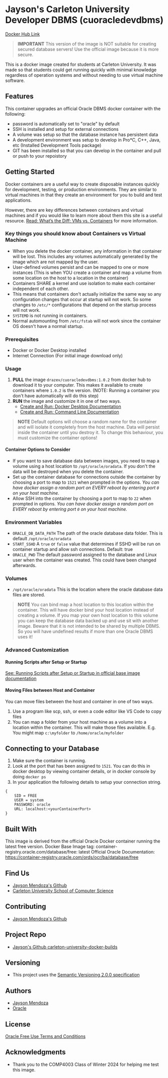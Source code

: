 # Jayson's Carleton University Developer DBMS (cuoracledevdbms)
[Docker Hub Link](https://hub.docker.com/repository/docker/drazev/cuoracledevdbms/)
> **IMPORTANT**
> This version of the image is NOT suitable for creating secured database servers! Use the official image because it is more secure.

This is a docker image created for students at Carleton University. It was made so that students could get running quickly with minimal knowledge regardless of operation systems and without needing to use virtual machine software.

## Features
This container upgrades an official Oracle DBMS docker container with the following:
- password is automatically set to "oracle" by default
- SSH is installed and setup for external connections
- A volume was setup so that the database instance has persistent data
- A development environment was setup to develop in Pro*C, C++, Java, etc (Installed Development Tools package)
- GIT has been installed so that you can develop in the container and pull or push to your repoistory

## Getting Started
Docker containers are a useful way to create disposable instances quickly for development, testing, or production environments. They are similar to virtual machines in that they create an environment for you to build and test applications.  

However, there are key differences between containers and virtual machines and if you would like to learn more about them this site is a useful resource. [Read: What’s the Diff: VMs vs. Containers](https://www.backblaze.com/blog/vm-vs-containers/) for more information.

### Key things you should know about Containers vs Virtual Machine
- When you delete the docker container, any information in that container will be lost. This includes any volumes automatically generated by the image which are not mapped by the user.
- User-defined volumes  persist and can be mapped to one or more instances (This is when YOU create a container and map a volume from some location on the host to a location in the container)
- Containers SHARE a kernel and use isolation to make each container independent of each other.
- This means that containers don't actually initialize the same way so any configuration changes that occur at startup will not work. So some changes to `/etc/*` configurations that depend on the startup process will not work.
- `SYSTEMD` is not running in containers.
- Normal automounting from `/etc/fstab` will not work since the container OS doesn't have a normal startup.

### Prerequisites
- Docker or Docker Desktop installed
- Internet Connection (For initial image download only)

### Usage
1) **PULL** the image `drazev/cuoracledevdbms:1.0.2` from docker hub to download it to your computer. This makes it available to create containers where `1.0.2` is the version. (NOTE: Running a container you don't have automatically will do this step)
2) **RUN** the image and customize it in one of two ways.
    - [Create and Run: Docker Desktop Documentation](https://docs.docker.com/guides/walkthroughs/run-a-container/)  
    - [Create and Run: Command Line Documentation](https://docs.docker.com/reference/cli/docker/container/run/)
> **NOTE**
> Default options will choose a random name for the container and will isolate it completely from the host machine. 
> Data will persist inside the container until you destroy it.
>To change this behaviour, you must customize the container options!

#### Container Options to Consider
- If you want to save database data between images, you need to map a volume using a host location to `/opt/oracle/oradata`. If you don't the data will be destroyed when you delete the container.
- Set up the container database for connections outside the container by choosing a port to map to `1521` when prompted in the options. *You can have docker assign a random port on EVERY reboot by entering port `0` on your host machine.*
- Allow SSH into the container by choosing a port to map to `22` when prompted in options. *You can have docker assign a random port on EVERY reboot by entering port `0` on your host machine.*

### Environment Variables
- `ORACLE_DB_DATA_PATH` The path of the oracle database data folder. This is default `/opt/oracle/oradata`
- `START_SSHD`  A `true` or `false` value that determines if SSHD will be run on container startup and allow ssh connections. Default:  true
- `ORACLE_PWD` The default password assigned to the database and Linux user when the container was created. This could have been changed afterwards.

### Volumes
- `/opt/oracle/oradata` This is the location where the oracle database data files are stored. 
> **NOTE**
> You can bind map a host location to this location within the container. This will have docker bind your host location instead of creating a volume. 
> If you map your own host location to this volume you can keep the database data backed up and use sit with another image.
> Beware that it is not intended to be shared by multiple DBMS. So you will have undefined results if more than one Oracle DBMS uses it!

### Advanced Customization
#### Running Scripts after Setup or Startup
[See: Running Scripts after Setup or Startup in official base image documentation](https://container-registry.oracle.com/ords/ocr/ba/database/free)

#### Moving Files between Host and Container
You can move files between the host and container in one of two ways.
1. Use a program like scp, ssh, or even a code editor like VS Code to copy files
2. You can map a folder from your host machine as a volume into a location within the container. This will make those files available. E.g. You might map `c:\myfolder` to `/home/oracle/myfolder`

## Connecting to your Database
1. Make sure the container is running. 
2. Look at the port that has been assigned to `1521`. You can do this in docker desktop by viewing container details, or in docker console by doing `docker ps`
3. In your application the following details to setup your connection string. 
```
{
    SID = FREE
    USER = system
    PASSWORD: oracle
    URL: localhost:<yourContainerPort>
}
```
## Built With
This image is derived from the official Oracle Docker container running the latest free version.
Docker Base Image tag: container-registry.oracle.com/database/free: latest
Official Oracle Documentation: https://container-registry.oracle.com/ords/ocr/ba/database/free

## Find Us
- [Jayson Mendoza's Github](https://github.com/JaysonMendoza)
- [Carleton University School of Computer Science](https://carleton.ca/scs/)

## Contributing
- [Jayson Mendoza's Github](https://github.com/JaysonMendoza)

## Project Repo
- [Jayson's Github carleton-university-docker-builds ](https://github.com/JaysonMendoza/carleton-university-docker-builds/tree/main/OracleDeveloperDBMS)

## Versioning
- This project uses the [Semantic Versioning 2.0.0 specification](https://semver.org/)

## Authors
- [Jayson Mendoza](<mailto:jayson.k.mendoza@gmail.com?subject=cuoracledevdbms Docker Container Inquiry>)
- [Oracle](https://www.oracle.com)

## License
[Oracle Free Use Terms and Conditions](https://container-registry.oracle.com/ords/ocr/ba/database/free)

## Acknowledgments
- Thank you to the COMP4003 Class of Winter 2024 for helping me test this image.